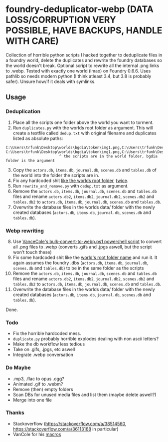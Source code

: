 # foundry-deduplicator-webp (DATA LOSS/CORRUPTION VERY POSSIBLE, HAVE BACKUPS, HANDLE WITH CARE)

Collection of horrible python scripts I hacked together to deduplicate files in a foundry world, delete the duplicates and rewrite the foundry databases so the world doesn't break. Optional script to rewrite all the internal .png links to .webp. Tested with exactly one world (lmao) on Foundry 0.6.6. Uses pathlib so needs modern python (I think atleast 3.4, but 3.8 is probably safer). Unsure how/if it deals with symlinks.

## Usage
### Deduplication
1. Place all the scripts one folder above the world you want to torment.
2. Run `duplicates.py` with the worlds root folder as argument. This will create a textfile called `dedup.txt` with original filename and duplicates listed as absolute paths:
```
C:\Users\trfunk\Desktop\worlds\bgdia\token\img1.png,C:\Users\trfunk\Desktop\worlds\bgdia\avatar\img3.png
C:\Users\trfunk\Desktop\worlds\bgdia\token\img1.png,C:\Users\trfunk\Desktop\worlds\bgdia\token\img124.png
                        ^ the scripts are in the world folder, bgdia folder is the argument
```
3. Copy the `actors.db`, `items.db`, `journal.db`, `scenes.db` and `tables.db` of the world into the folder the scripts are in.
4. Fix any hardcoded shit [like the worlds root folder](../main/rewrite_and_remove.py#L34-L35), [twice](../main/rewrite_and_remove.py#L56).
5. Run `rewrite_and_remove.py` with `dedup.txt` as argument.
6. Remove the `actors.db`, `items.db`, `journal.db`, `scenes.db` and `tables.db` files and rename `actors.db2`, `items.db2`, `journal.db2`, `scenes.db2` and `tables.db2` to `actors.db`, `items.db`, `journal.db`, `scenes.db` and `tables.db`.
7. Overwrite the database files in the worlds data/ folder with the newly created databases (`actors.db`, `items.db`, `journal.db`, `scenes.db` and `tables.db`).

### Webp rewriting

8. Use [VanceCole's bulk-convert-to-webp.ps1 powershell script](https://github.com/VanceCole/macros/blob/main/imagemagick/bulk-convert-to-webp.ps1) to convert all .png files to .webp (converts .gifs and .jpgs aswell, but the script won't touch these)
9. Fix some hardcoded shit like the [world's root folder name](https://github.com/trfunk/foundry-deduplicator-webp/blob/fc9ee3a315bc87fc1a5319e030cd0d9df0ee55d1/webp_db_fixer.py#L39) and run it. It again assumes the foundry .dbs (`actors.db`, `items.db`, `journal.db`, `scenes.db` and `tables.db`) to be in the same folder as the scripts
10. Remove the `actors.db`, `items.db`, `journal.db`, `scenes.db` and `tables.db` files and rename `actors.db2`, `items.db2`, `journal.db2`, `scenes.db2` and `tables.db2` to `actors.db`, `items.db`, `journal.db`, `scenes.db` and `tables.db`.
11. Overwrite the database files in the worlds data/ folder with the newly created databases (`actors.db`, `items.db`, `journal.db`, `scenes.db` and `tables.db`).

Done.

### Todo
- Fix the horrible hardcoded mess.
- `duplicate.py` probably horrible explodes dealing with non ascii letters?
- Make the db workflow less tedious
- Take on .gifs, .jpgs, etc aswell
- Integrate .webp conversation

### Do Maybe
- .mp3, .flac to opus .ogg?
- Animated .gif to .webm?
- Remove (then) empty folders
- Scan DBs for unused media files and list them (maybe delete aswell?)
- Merge into one file

### Thanks
- Stackoverflow (https://stackoverflow.com/a/38514560, https://stackoverflow.com/a/36113168 in particular)
- VanCole for his [macros](https://github.com/VanceCole/macros)



